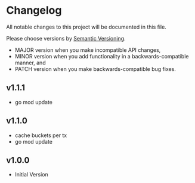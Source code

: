 # Changelog

All notable changes to this project will be documented in this file.

Please choose versions by [Semantic Versioning](http://semver.org/).

* MAJOR version when you make incompatible API changes,
* MINOR version when you add functionality in a backwards-compatible manner, and
* PATCH version when you make backwards-compatible bug fixes.

## v1.1.1

- go mod update

## v1.1.0

- cache buckets per tx
- go mod update

## v1.0.0

- Initial Version
